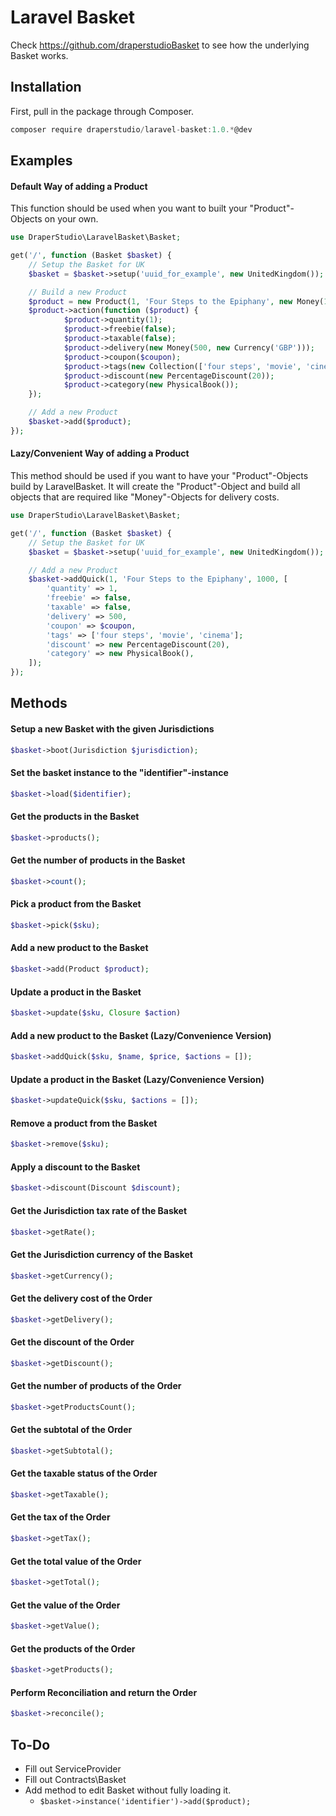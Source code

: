 # Laravel Basket

Check https://github.com/draperstudioBasket to see how the underlying Basket works.

## Installation

First, pull in the package through Composer.

```js
composer require draperstudio/laravel-basket:1.0.*@dev
```

## Examples

#### Default Way of adding a Product

This function should be used when you want to built your "Product"-Objects on your own.

```php
use DraperStudio\LaravelBasket\Basket;

get('/', function (Basket $basket) {
    // Setup the Basket for UK
    $basket = $basket->setup('uuid_for_example', new UnitedKingdom());

    // Build a new Product
    $product = new Product(1, 'Four Steps to the Epiphany', new Money(1000, new Currency('GBP')), new UnitedKingdomValueAddedTax());
    $product->action(function ($product) {
            $product->quantity(1);
            $product->freebie(false);
            $product->taxable(false);
            $product->delivery(new Money(500, new Currency('GBP')));
            $product->coupon($coupon);
            $product->tags(new Collection(['four steps', 'movie', 'cinema']));
            $product->discount(new PercentageDiscount(20));
            $product->category(new PhysicalBook());
    });

    // Add a new Product
    $basket->add($product);
});
```

#### **Lazy/Convenient** Way of adding a Product

This method should be used if you want to have your "Product"-Objects build by
LaravelBasket. It will create the "Product"-Object and build all objects that
are required like "Money"-Objects for delivery costs.

```php
use DraperStudio\LaravelBasket\Basket;

get('/', function (Basket $basket) {
    // Setup the Basket for UK
    $basket = $basket->setup('uuid_for_example', new UnitedKingdom());

    // Add a new Product
    $basket->addQuick(1, 'Four Steps to the Epiphany', 1000, [
        'quantity' => 1,
        'freebie' => false,
        'taxable' => false,
        'delivery' => 500,
        'coupon' => $coupon,
        'tags' => ['four steps', 'movie', 'cinema'];
        'discount' => new PercentageDiscount(20),
        'category' => new PhysicalBook(),
    ]);
});
```

## Methods

#### Setup a new Basket with the given Jurisdictions
```php
$basket->boot(Jurisdiction $jurisdiction);
```

#### Set the basket instance to the "identifier"-instance
```php
$basket->load($identifier);
```

#### Get the products in the Basket
```php
$basket->products();
```

#### Get the number of products in the Basket
```php
$basket->count();
```

#### Pick a product from the Basket
```php
$basket->pick($sku);
```

#### Add a new product to the Basket
```php
$basket->add(Product $product);
```

#### Update a product in the Basket
```php
$basket->update($sku, Closure $action)
```

#### Add a new product to the Basket **(Lazy/Convenience Version)**
```php
$basket->addQuick($sku, $name, $price, $actions = []);
```

#### Update a product in the Basket **(Lazy/Convenience Version)**
```php
$basket->updateQuick($sku, $actions = []);
```

#### Remove a product from the Basket
```php
$basket->remove($sku);
```

#### Apply a discount to the Basket
```php
$basket->discount(Discount $discount);
```

#### Get the Jurisdiction tax rate of the Basket
```php
$basket->getRate();
```

#### Get the Jurisdiction currency of the Basket
```php
$basket->getCurrency();
```

#### Get the delivery cost of the Order
```php
$basket->getDelivery();
```

#### Get the discount of the Order
```php
$basket->getDiscount();
```

#### Get the number of products of the Order
```php
$basket->getProductsCount();
```

#### Get the subtotal of the Order
```php
$basket->getSubtotal();
```

#### Get the taxable status of the Order
```php
$basket->getTaxable();
```

#### Get the tax of the Order
```php
$basket->getTax();
```

#### Get the total value of the Order
```php
$basket->getTotal();
```

#### Get the value of the Order
```php
$basket->getValue();
```

#### Get the products of the Order
```php
$basket->getProducts();
```

#### Perform Reconciliation and return the Order
```php
$basket->reconcile();
```

## To-Do
- Fill out ServiceProvider
- Fill out Contracts\Basket
- Add method to edit Basket without fully loading it.
    - `$basket->instance('identifier')->add($product);`
